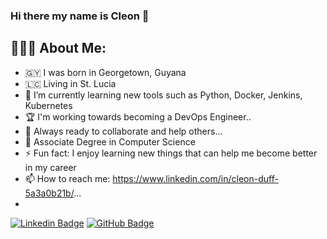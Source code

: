 ### Hi there my name is Cleon 👋


<h2 align="left">👨🏻‍💻 About Me:</h2>

- 🇬🇾 I was born in Georgetown, Guyana
- 🇱🇨   Living in St. Lucia   
- 🌱 I’m currently learning new tools such as Python, Docker, Jenkins, Kubernetes
- 🏆 I'm working towards becoming a DevOps Engineer..
- 👯 Always ready to collaborate and help others...
- 🏫 Associate Degree in Computer Science
- ⚡ Fun fact: I enjoy learning new things that can help me become better in my career
- 📫 How to reach me: https://www.linkedin.com/in/cleon-duff-5a3a0b21b/...
-



[![Linkedin
Badge](https://img.shields.io/badge/-Cleon%20Duff-blue?style=flat-square&logo=Linkedin&logoColor=white&link=https://www.linkedin.com/in/mastercle/)](https://www.linkedin.com/in/mastercle/)
[![GitHub
Badge](https://img.shields.io/badge/-Duff-black?style=flat-square&logo=GitHub&logoColor=white&link=https://github.com/Mastercle)](https://github.com/Mastercle)
